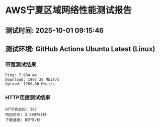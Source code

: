# AWS宁夏区域网络性能测试报告
## 测试时间: 2025-10-01 09:15:46
## 测试环境: GitHub Actions Ubuntu Latest (Linux)

### 带宽测试结果
```
Ping: 7.934 ms
Download: 1907.28 Mbit/s
Upload: 1769.00 Mbit/s
```

### HTTP连接测试结果
```
HTTP状态码: 307
响应时间: 3.399781秒
下载速度: 0字节/秒
```

